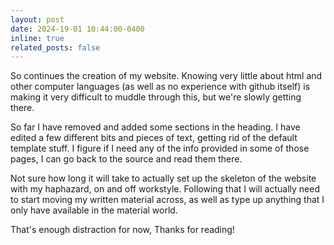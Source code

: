 ```yaml
---
layout: post
date: 2024-19-01 10:44:00-0400
inline: true
related_posts: false
---
```


So continues the creation of my website. 
Knowing very little about html and other computer languages (as well as no experience with github itself) is making it very difficult to muddle through this, but we're slowly getting there.

So far I have removed and added some sections in the heading. I have edited a few different bits and pieces of text, getting rid of the default template stuff. I figure if I need any of the info provided in some of those pages, I can go back to the source and read them there.

Not sure how long it will take to actually set up the skeleton of the website with my haphazard, on and off workstyle. Following that I will actually need to start moving my written material across, as well as type up anything that I only have available in the material world. 

That's enough distraction for now,
Thanks for reading!
